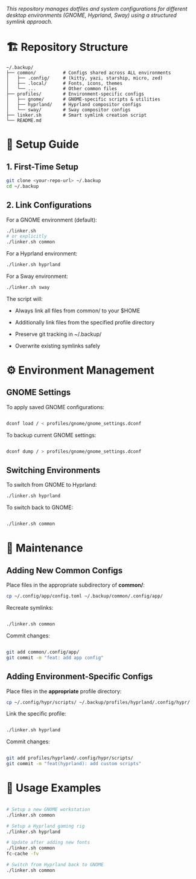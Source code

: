 _This repository manages dotfiles and system configurations for different desktop environments (GNOME, Hyprland, Sway) using a structured symlink approach._
# 🏗️ Repository Structure
```
~/.backup/
├── common/          # Configs shared across ALL environments
│   ├── .config/     # (kitty, yazi, starship, micro, zed)
│   ├── .local/      # Fonts, icons, themes
│   └── ...          # Other common files
├── profiles/        # Environment-specific configs
│   ├── gnome/       # GNOME-specific scripts & utilities
│   ├── hyprland/    # Hyprland compositor configs
│   └── sway/        # Sway compositor configs
├── linker.sh        # Smart symlink creation script
└── README.md
```
# 🚀 Setup Guide
## 1. First-Time Setup
```bash
git clone <your-repo-url> ~/.backup
cd ~/.backup
```
## 2. Link Configurations
For a GNOME environment (default):
```bash
./linker.sh
# or explicitly
./linker.sh common
```
For a Hyprland environment:
```bash
./linker.sh hyprland
```
For a Sway environment:
```bash
./linker.sh sway
```
The script will:

- Always link all files from common/ to your $HOME

- Additionally link files from the specified profile directory

- Preserve git tracking in ~/.backup/

- Overwrite existing symlinks safely

# ⚙️ Environment Management
## GNOME Settings

To apply saved GNOME configurations:
```bash

dconf load / < profiles/gnome/gnome_settings.dconf
```
To backup current GNOME settings:
```bash

dconf dump / > profiles/gnome/gnome_settings.dconf
```
## Switching Environments

To switch from GNOME to Hyprland:
```bash
./linker.sh hyprland
```
To switch back to GNOME:
```bash

./linker.sh common
```
# 🔄 Maintenance
## Adding New **Common** Configs

Place files in the appropriate subdirectory of **common/**:
```bash
cp ~/.config/app/config.toml ~/.backup/common/.config/app/
```
Recreate symlinks:
```bash

./linker.sh common
```
Commit changes:
```bash

git add common/.config/app/
git commit -m "feat: add app config"
```
## Adding Environment-Specific Configs

Place files in the **appropriate** profile directory:
```bash
cp ~/.config/hypr/scripts/ ~/.backup/profiles/hyprland/.config/hypr/
```
Link the specific profile:
```bash

./linker.sh hyprland
```
Commit changes:
```bash

git add profiles/hyprland/.config/hypr/scripts/
git commit -m "feat(hyprland): add custom scripts"
```
# 🎯 Usage Examples
```bash

# Setup a new GNOME workstation
./linker.sh common

# Setup a Hyprland gaming rig
./linker.sh hyprland

# Update after adding new fonts
./linker.sh common
fc-cache -fv

# Switch from Hyprland back to GNOME
./linker.sh common
```
